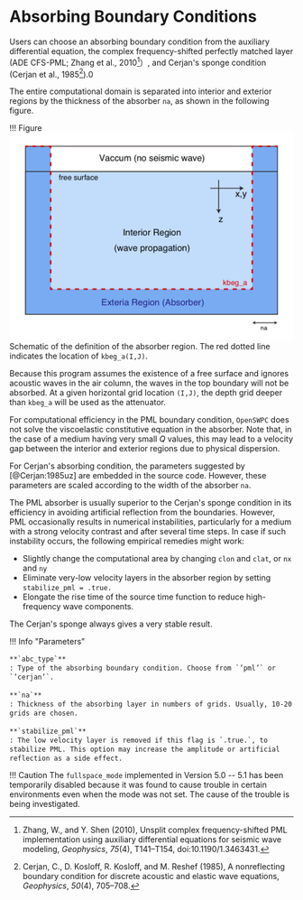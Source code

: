 # Absorbing Boundary Conditions

Users can choose an absorbing boundary condition from the auxiliary
differential equation, the complex frequency-shifted perfectly matched
layer (ADE CFS-PML; Zhang et al., 2010[^Zhang2010]）, and Cerjan's sponge condition
(Cerjan et al., 1985[^Cerjan1985]).0

[^Zhang2010]: Zhang, W., and Y. Shen (2010), Unsplit complex frequency-shifted PML implementation using auxiliary differential equations for seismic wave modeling, _Geophysics_, _75_(4), T141–T154, doi:10.1190/1.3463431.

[^Cerjan1985]: Cerjan, C., D. Kosloff, R. Kosloff, and M. Reshef (1985), A nonreflecting boundary condition for discrete acoustic and elastic wave equations, _Geophysics_, _50_(4), 705–708.

The entire computational domain is separated into interior and exterior
regions by the thickness of the absorber `na`, as shown in the following figure.

!!! Figure
    ![](../../fig/absorber_region.png)
    Schematic of the definition of the absorber region. The red dotted line indicates the location of `kbeg_a(I,J)`.

Because this program assumes the existence of a free surface and ignores acoustic waves in the air
column, the waves in the top boundary will not be absorbed. At a given
horizontal grid location `(I,J)`, the depth grid deeper than `kbeg_a`
will be used as the attenuator.

For computational efficiency in the PML boundary condition, `OpenSWPC`
does not solve the viscoelastic constitutive equation in the absorber.
Note that, in the case of a medium having very small $Q$ values, this
may lead to a velocity gap between the interior and exterior regions due
to physical dispersion.

For Cerjan's absorbing condition, the parameters suggested by
[@Cerjan:1985uz] are embedded in the source code. However, these
parameters are scaled according to the width of the absorber `na`.

The PML absorber is usually superior to the Cerjan's sponge condition in its
efficiency in avoiding artificial reflection from the boundaries.
However, PML occasionally results in numerical instabilities,
particularly for a medium with a strong velocity contrast and after
several time steps. In case if such instability occurs, the following empirical remedies might work: 

- Slightly change the computational area by changing `clon` and `clat`, or `nx` and `ny`
- Eliminate very-low velocity layers in the absorber region by setting `stabilize_pml = .true.` 
- Elongate the rise time of the source time function to reduce high-frequency wave components. 

The Cerjan's sponge always gives a very stable result.



!!! Info "Parameters"

    **`abc_type`**
    : Type of the absorbing boundary condition. Choose from `’pml’` or
    `’cerjan’`.

    **`na`**
    : Thickness of the absorbing layer in numbers of grids. Usually, 10-20
    grids are chosen.

    **`stabilize_pml`**
    : The low velocity layer is removed if this flag is `.true.`, to
    stabilize PML. This option may increase the amplitude or artificial reflection as a side effect. 

<!---
    **`fullspace_mode`** (new in version 5.2)
    : Apply the absorbing boundary condition at the lower end of the $z$-axis. Usually this is not necessary as there is a air (vacuum) column at the shallowmost portion. This option may be useful for simulating wave propagation in full-space without surface. Note that most of the ready-made velocity structure assumes the existance of the free surface. One may have to prepare the one's own velocity structure (by modifying the `user` velocity model code) to fully utilize this mode. 
    
!!! Caution
    Fullspace mode fully works after version 5.2. Fullspace mode works only in 2D codes between Versions 5.0 and 5.1.
---> 

!!! Caution
    The `fullspace_mode` implemented in Version 5.0 -- 5.1 has been temporarily disabled because it was found to cause trouble in certain environments even when the mode was not set. The cause of the trouble is being investigated. 